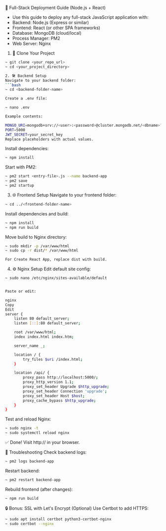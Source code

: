 🚀 Full-Stack Deployment Guide (Node.js + React)

- Use this guide to deploy any full-stack JavaScript application with:
- Backend: Node.js (Express or similar)
- Frontend: React (or other SPA frameworks)
- Database: MongoDB (cloud/local)
- Process Manager: PM2
- Web Server: Nginx

1. 🔁 Clone Your Project
```bash
~ git clone <your_repo_url>
~ cd <your_project_directory>

2. 🛠️ Backend Setup
Navigate to your backend folder:
```bash
~ cd <backend-folder-name>

Create a .env file:

~ nano .env

Example contents:

MONGO_URI=mongodb+srv://<user>:<password>@cluster.mongodb.net/<dbname>?retryWrites=true&w=majority
PORT=5000
JWT_SECRET=your_secret_key
Replace placeholders with actual values.

```

Install dependencies:

```bash
~ npm install
```

Start with PM2:

```bash
~ pm2 start <entry-file>.js --name backend-app
~ pm2 save
~ pm2 startup
```

3. 🌐 Frontend Setup
Navigate to your frontend folder:

```bash
~ cd ../<frontend-folder-name>
```

Install dependencies and build:

```bash
~ npm install
~ npm run build
```

Move build to Nginx directory:

```bash
~ sudo mkdir -p /var/www/html
~ sudo cp -r dist/* /var/www/html

For Create React App, replace dist with build.

```

4. ⚙️ Nginx Setup
Edit default site config:

```bash
~ sudo nano /etc/nginx/sites-available/default


Paste or edit:

nginx
Copy
Edit
server {
    listen 80 default_server;
    listen [::]:80 default_server;

    root /var/www/html;
    index index.html index.htm;

    server_name _;

    location / {
        try_files $uri /index.html;
    }

    location /api/ {
        proxy_pass http://localhost:5000/;
        proxy_http_version 1.1;
        proxy_set_header Upgrade $http_upgrade;
        proxy_set_header Connection 'upgrade';
        proxy_set_header Host $host;
        proxy_cache_bypass $http_upgrade;
    }
}
```
Test and reload Nginx:

```bash
~ sudo nginx -t
~ sudo systemctl reload nginx
```

✅ Done!
Visit http://<your-server-ip> in your browser.

🧪 Troubleshooting
Check backend logs:

```bash
~ pm2 logs backend-app
```

Restart backend:

```bash
~ pm2 restart backend-app
```

Rebuild frontend (after changes):

```bash
~ npm run build
```

🔒 Bonus: SSL with Let's Encrypt (Optional)
Use Certbot to add HTTPS:

```bash
~ sudo apt install certbot python3-certbot-nginx
~ sudo certbot --nginx
```
